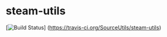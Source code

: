 steam-utils
===========

[![Build Status](https://travis-ci.org/SourceUtils/steam-utils.svg?branch=master)]
(https://travis-ci.org/SourceUtils/steam-utils)
